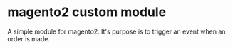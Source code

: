 # magento2 custom module

A simple module for magento2. It's purpose is to trigger an event when an order is made.

